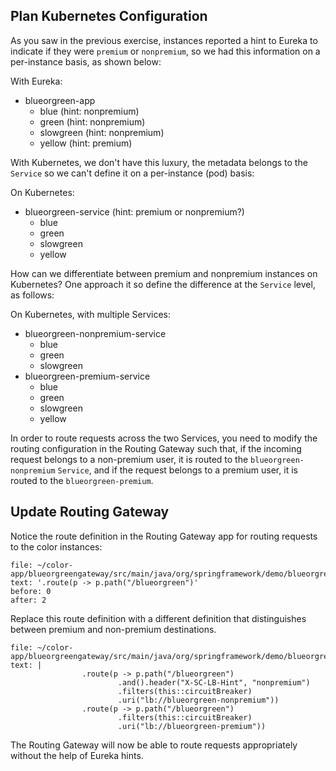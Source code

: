 ## Plan Kubernetes Configuration
As you saw in the previous exercise, instances reported a hint to Eureka to indicate if they were `premium` or `nonpremium`, so we had this information on a per-instance basis, as shown below:

With Eureka:
- blueorgreen-app
  - blue (hint: nonpremium)
  - green (hint: nonpremium)
  - slowgreen (hint: nonpremium)
  - yellow (hint: premium)

With Kubernetes, we don't have this luxury, the metadata belongs to the `Service` so we can't define it on a per-instance (pod) basis:

On Kubernetes:
- blueorgreen-service (hint: premium or nonpremium?)
  - blue
  - green
  - slowgreen
  - yellow

How can we differentiate between premium and nonpremium instances on Kubernetes?
One approach it so define the difference at the `Service` level, as follows:

On Kubernetes, with multiple Services:
- blueorgreen-nonpremium-service
  - blue
  - green
  - slowgreen
- blueorgreen-premium-service
  - blue
  - green
  - slowgreen
  - yellow

In order to route requests across the two Services, you need to modify the routing configuration in the Routing Gateway such that, if the incoming request belongs to a non-premium user, it is routed to the `blueorgreen-nonpremium` `Service`, and if the request belongs to a premium user, it is routed to the `blueorgreen-premium`.

## Update Routing Gateway

Notice the route definition in the Routing Gateway app for routing requests to the color instances:
```editor:select-matching-text
file: ~/color-app/blueorgreengateway/src/main/java/org/springframework/demo/blueorgreengateway/BlueorgreengatewayApplication.java
text: '.route(p -> p.path("/blueorgreen")'
before: 0
after: 2
```

Replace this route definition with a different definition that distinguishes between premium and non-premium destinations.
```editor:replace-text-selection
file: ~/color-app/blueorgreengateway/src/main/java/org/springframework/demo/blueorgreengateway/BlueorgreengatewayApplication.java
text: |
                .route(p -> p.path("/blueorgreen")
                        .and().header("X-SC-LB-Hint", "nonpremium")
                        .filters(this::circuitBreaker)
                        .uri("lb://blueorgreen-nonpremium"))
                .route(p -> p.path("/blueorgreen")
                        .filters(this::circuitBreaker)
                        .uri("lb://blueorgreen-premium"))
```

The Routing Gateway will now be able to route requests appropriately without the help of Eureka hints.
